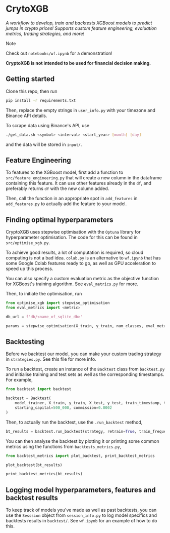 # CrytoXGB

*A workflow to develop, train and backtests XGBoost models to predict jumps in crypto prices! Supports custom feature engineering, evaluation metrics, trading strategies, and more!*

> [!NOTE]
> Check out `notebooks/wf.ipynb` for a demonstration!

**CryptoXGB is not intended to be used for financial decision making.**

## Getting started

Clone this repo, then run
```sh
pip install -r requirements.txt
```

Then, replace the empty strings in `user_info.py` with your timezone and Binance API details.

To scrape data using Binance's API, use
```sh
./get_data.sh <symbol> <interval> <start_year> [month] [day]
```
and the data will be stored in `input/`.

## Feature Engineering

To features to the XGBoost model, first add a function to `src/feature_engineering.py` that will create a new column in the dataframe containing this feature. It can use other features already in the `df`, and preferably returns `df` with the new column added.

Then, call the function in an appropriate spot in `add_features` in `add_features.py` to actually add the feature to your model.

## Finding optimal hyperparameters

CryptoXGB uses stepwise optimisation with the `Optuna` library for hyperparameter optimisation. The code for this can be found in `src/optimise_xgb.py`.

To achieve good results, a lot of computation is required, so cloud computing is not a bad idea. `colab.py` is an alternative to `wf.ipynb` that has some Google Colab features ready to go, as well as GPU acceleration to speed up this process.

You can also specify a custom evaluation metric as the objective function for XGBoost's training algorithm. See `eval_metrics.py` for more.

Then, to initiate the optimisation, run
```python
from optimise_xgb import stepwise_optimisation
from eval_metrics import <metric>

db_url = f'db/<name_of_sqlite_db>'

params = stepwise_optimisation(X_train, y_train, num_classes, eval_metric, db_url, n_jobs=1, trials=500)
```


## Backtesting

Before we backtest our model, you can make your custom trading strategy in `strategies.py`. See this file for more info.

To run a backtest, create an instance of the `Backtest` class from `backtest.py` and initialise training and test sets as well as the corresponding timestamps. For example,
```python
from backtest import backtest

backtest = Backtest(
    model_trainer, X_train, y_train, X_test, y_test, train_timestamp, test_timestamp, num_classes,
    starting_capital=500_000, commission=0.0002
)
```

Then, to actually run the backtest, use the `.run_backtest` method,
```python
bt_results = backtest.run_backtest(strategy, retrain=True, train_frequency=24*7, progress_bar=True)
```


You can then analyse the backtest by plotting it or printing some common metrics using the functions from `backtests_metrics.py`,
```python
from backtest_metrics import plot_backtest, print_backtest_metrics

plot_backtest(bt_results)

print_backtest_metrics(bt_results)
```


## Logging model hyperparameters, features and backtest results

To keep track of models you've made as well as past backtests, you can use the `Sesssion` object from `session_info.py` to log model specifics and backtests results in `backtest/`. See `wf.ipynb` for an example of how to do this.

















